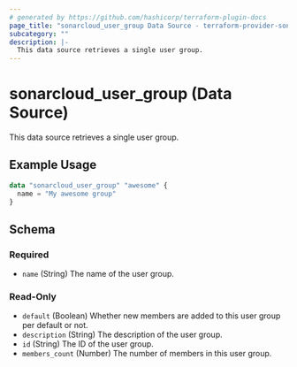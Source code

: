 ```yaml
---
# generated by https://github.com/hashicorp/terraform-plugin-docs
page_title: "sonarcloud_user_group Data Source - terraform-provider-sonarcloud"
subcategory: ""
description: |-
  This data source retrieves a single user group.
---
```


# sonarcloud_user_group (Data Source)

This data source retrieves a single user group.

## Example Usage

```terraform
data "sonarcloud_user_group" "awesome" {
  name = "My awesome group"
}
```

<!-- schema generated by tfplugindocs -->
## Schema

### Required

- `name` (String) The name of the user group.

### Read-Only

- `default` (Boolean) Whether new members are added to this user group per default or not.
- `description` (String) The description of the user group.
- `id` (String) The ID of the user group.
- `members_count` (Number) The number of members in this user group.


